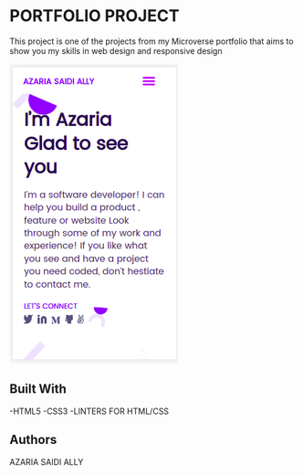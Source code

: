 # PORTFOLIO PROJECT

This project is one of the projects from my Microverse portfolio that aims to show you my skills in web design and responsive design

![screenshot](./portfolio.png) 

## Built With
-HTML5
-CSS3
-LINTERS FOR HTML/CSS

## Authors

AZARIA SAIDI ALLY